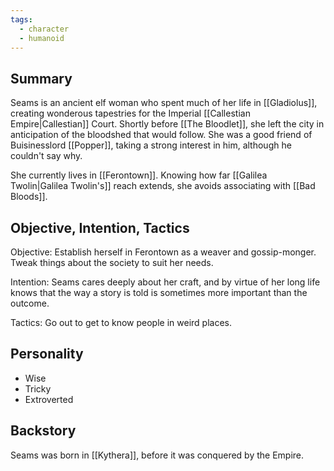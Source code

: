 ```yaml
---
tags:
  - character
  - humanoid
---
```

## Summary

Seams is an ancient elf woman who spent much of her life in [[Gladiolus]], creating wonderous tapestries for the Imperial [[Callestian Empire|Callestian]] Court. Shortly before [[The Bloodlet]], she left the city in anticipation of the bloodshed that would follow. She was a good friend of Buisinesslord [[Popper]], taking a strong interest in him, although he couldn't say why.

She currently lives in [[Ferontown]]. Knowing how far [[Galilea Twolin|Galilea Twolin's]] reach extends, she avoids associating with [[Bad Bloods]].

## Objective, Intention, Tactics

Objective: Establish herself in Ferontown as a weaver and gossip-monger. Tweak things about the society to suit her needs.

Intention: Seams cares deeply about her craft, and by virtue of her long life knows that the way a story is told is sometimes more important than the outcome.

Tactics: Go out to get to know people in weird places.

## Personality
- Wise
- Tricky
- Extroverted

## Backstory

Seams was born in [[Kythera]], before it was conquered by the Empire. 